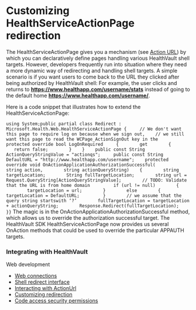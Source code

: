 Customizing HealthServiceActionPage redirection
===============================================

The HealthServiceActionPage gives you a mechanism (see <a href="action-url.md" id="PageContent_14081_2">Action URL</a>) by which you can declaratively define pages handling various HealthVault shell targets. However, developers frequently run into situation where they need a more dynamic way of redirecting and handling shell targets. A simple scenario is if you want users to come back to the URL they clicked after being authorized by HealthVault shell: For example, the user clicks and returns to **https://www.healthapp.com/username/stats** instead of going to the default home **https://www.healthapp.com/username/**.

Here is a code snippet that illustrates how to extend the HealthServiceActionPage:

`using System;public partial class Redirect : Microsoft.Health.Web.HealthServiceActionPage {     // We don't want this page to require log on because when we sign out,    // we still want this page to read the WCPage_ActionSignOut key in the     protected override bool LogOnRequired     {        get        {           return false;        }    }    public const String ActionQueryStringValue = "actionqs";     public const String DefaultURL = "http://www.healthapp.com/username";    protected override void OnActionApplicationAuthorizationSuccessful(        string action,        string actionQueryString)    {        string targetLocation;        String fullTargetLocation;        string url = Request.QueryString[ActionQueryStringValue];        // TODO: Validate that the URL is from home domain         if (url != null)        {            targetLocation = url;        }        else        {            targetLocation = DefaultURL;         }        // we assume that the query string startswith ‘?’        fullTargetLocation = targetLocation + actionQueryString;        Response.Redirect(fullTargetLocation);    }}`
The magic is in the OnActionApplicationAuthorizationSuccessful method, which allows us to override the authorization successful target. The HealthVault SDK HealthServiceActionPage now provides us several OnAction methods that could be used to override the particular APPAUTH targets.

### Integrating with HealthVault

Web development

-   <a href="web-connectivity.md" id="RightRailLinkListSection_14081_9">Web connections</a>
-   <a href="shell-redirect-interface.md" id="RightRailLinkListSection_14081_10">Shell redirect interface</a>
-   <a href="action-url.md" id="RightRailLinkListSection_14081_11">Interacting with ActionUrl</a>
-   <a href="action-url-custom-redirection.md" id="RightRailLinkListSection_14081_12">Customizing redirection</a>
-   <a href="code-security-requirements.md" id="RightRailLinkListSection_14081_13">Code access security permissions</a>

